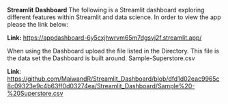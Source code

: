 **Streamlit** **Dashboard**
The following is a Streamlit dashboard exploring different features within Streamlit and data science.
In order to view the app please the link below:

**Link:** https://appdashboard-6y5cxjhwrvm65m7dgsvj2f.streamlit.app/ 

When using the Dashboard upload the file listed in the Directory. This file is the data set the Dashboard is built around.
Sample-Superstore.csv

**Link**: https://github.com/MaiwandR/Streamlit_Dashboard/blob/dfd1d02eac9965c8c09323e9c4b63ff0d03274ea/Streamlit_Dashboard/Sample%20-%20Superstore.csv



